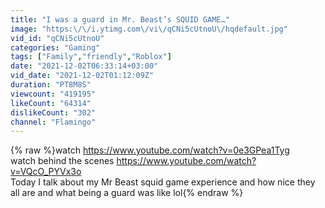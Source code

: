 ```yaml
---
title: "I was a guard in Mr. Beast’s SQUID GAME…"
image: "https:\/\/i.ytimg.com\/vi\/qCNi5cUtnoU\/hqdefault.jpg"
vid_id: "qCNi5cUtnoU"
categories: "Gaming"
tags: ["Family","friendly","Roblox"]
date: "2021-12-02T06:33:14+03:00"
vid_date: "2021-12-02T01:12:09Z"
duration: "PT8M8S"
viewcount: "419195"
likeCount: "64314"
dislikeCount: "302"
channel: "Flamingo"
---
```

{% raw %}watch <a rel="nofollow" target="blank" href="https://www.youtube.com/watch?v=0e3GPea1Tyg">https://www.youtube.com/watch?v=0e3GPea1Tyg</a><br />watch behind the scenes <a rel="nofollow" target="blank" href="https://www.youtube.com/watch?v=VQcO_PYVx3o">https://www.youtube.com/watch?v=VQcO_PYVx3o</a><br />Today I talk about my Mr Beast squid game experience and how nice they all are and what being a guard was like lol{% endraw %}
